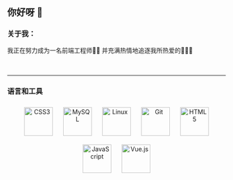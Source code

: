 ## 你好呀 👋


### 关于我：
我正在努力成为一名前端工程师👨‍💻 并充满热情地追逐我所热爱的🌹🐱🌈 
</br></br></br>


---
### 语言和工具
<div align="center">
                <a href="https://www.w3schools.com/css/" target="_blank"
                    ><img
                        style="margin: 10px"
                        src="https://profilinator.rishav.dev/skills-assets/css3-original-wordmark.svg"
                        alt="CSS3"
                        height="66"
                /></a>
                <a href="https://www.mysql.com/" target="_blank"
                    ><img
                        style="margin: 10px"
                        src="https://profilinator.rishav.dev/skills-assets/mysql-original-wordmark.svg"
                        alt="MySQL"
                        height="66"
                /></a>
                <a href="https://www.linux.org/" target="_blank"
                    ><img
                        style="margin: 10px"
                        src="https://profilinator.rishav.dev/skills-assets/linux-original.svg"
                        alt="Linux"
                        height="66"
                /></a>
                <a href="https://github.com/" target="_blank"
                    ><img
                        style="margin: 10px"
                        src="https://profilinator.rishav.dev/skills-assets/git-scm-icon.svg"
                        alt="Git"
                        height="66"
                /></a>
                <a href="https://en.wikipedia.org/wiki/HTML5" target="_blank"
                    ><img
                        style="margin: 10px"
                        src="https://profilinator.rishav.dev/skills-assets/html5-original-wordmark.svg"
                        alt="HTML5"
                        height="66"
                /></a>
                <a href="https://www.javascript.com/" target="_blank"
                    ><img
                        style="margin: 10px"
                        src="https://profilinator.rishav.dev/skills-assets/javascript-original.svg"
                        alt="JavaScript"
                        height="66"
                /></a>
                <a href="https://vuejs.org/" target="_blank"
                    ><img
                        style="margin: 10px"
                        src="https://profilinator.rishav.dev/skills-assets/vuejs-original-wordmark.svg"
                        alt="Vue.js"
                        height="66"
                /></a>
</div>
